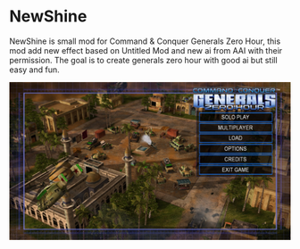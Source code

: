 # NewShine
NewShine is small mod for Command &amp; Conquer Generals Zero Hour, this mod add new effect based on Untitled Mod and new ai from AAI with their permission. The goal is to create generals zero hour with good ai but still easy and fun.

![Screenshot 1](ss1.jpg)
